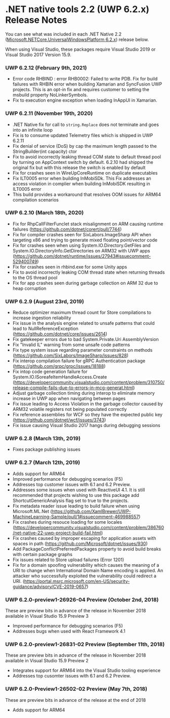 # .NET native tools 2.2 (UWP 6.2.x) Release Notes

You can see what was included in each .NET Native 2.2 ([Microsoft.NETCore.UniversalWindowsPlatform 6.2.x](https://www.nuget.org/packages/Microsoft.NETCore.UniversalWindowsPlatform)) release below.

When using Visual Studio, these packages require Visual Studio 2019 or Visual Studio 2017 Version 15.9.

### UWP 6.2.12 (February 9th, 2021)
- Error code RHBIND : error RHB0002: Failed to write PDB. Fix for build failures with RHBIN error when building Xamarian and SyncFusion UWP projects. This is an opt-in fix and requires customer to setting the msbuild property NoLinkerSymbols.
- Fix to execution engine exception when loading InAppUI in Xamarian.

### UWP 6.2.11 (November 19th, 2020)
-	.NET Native fix for call to `string.Replace` does not terminate and goes into an infinite loop 
-	Fix is to consume updated Telemetry files which is shipped in UWP 6.2.11
- Fix denial of service (DoS) by cap the maximum length passed to the StringBuilder(int capacity) ctor
- Fix to avoid incorrectly leaking thread COM state to default thread pool by turning on AppContext switch by default. 6.2.10 had shipped the original fix but with this release the switch is enabled by default
- Fix for crashes seen in WireUpCoreRuntime on duplicate executables
- Fix ILT0005 error when building InMobiSDk. This Fix addresses an access violation in complier when building InMobiSDK resulting in ILT0005 error
- This build provides a workaround that resolves OOM issues for ARM64 compilation scenarios

### UWP 6.2.10 (March 18th, 2020)
- Fix for RhpCallFilterFunclet stack misalignment on ARM causing runtime failures
(https://github.com/dotnet/corert/pull/7744)
- Fix for compiler crashes seen for SixLabors.ImageSharp API when targeting x86 and trying to generate mixed floating point/vector code
- Fix for crashes seen when using System.IO.Directory.GetFiles and System.IO.DirectoryInfo.GetDirectories on ARM32 with UWP apps 
(https://github.com/dotnet/runtime/issues/27943#issuecomment-529400749)
- Fix for crashes seen in rhbind.exe for some Unity apps
- Fix to avoid incorrectly leaking COM thread state when returning threads to the OS thread pool
-	Fix for app crashes seen during garbage collection on ARM 32 due to heap corruption

### UWP 6.2.9 (August 23rd, 2019)

- Reduce optimizer maximum thread count for Store compilations to increase ingestion reliability
- Fix issue in the analysis engine related to unsafe patterns that could lead to NullReferenceException (https://github.com/dotnet/core/issues/2614)
- Fix gatekeeper errors due to bad System.Private.Uri AssemblyVersion
- Fix "Invalid IL" warning from some unsafe code patterns
- Fix type system issue regarding parameter constraints on methods (https://github.com/SixLabors/ImageSharp/issues/828)
- Fix interop compilation failure for gRPC Authentication package (https://github.com/grpc/grpc/issues/18188)
- Fix intop code generation failure for System.IO.ISoreafeItemHandleAccess.Create (https://developercommunity.visualstudio.com/content/problem/310750/release-compile-fails-due-to-errors-in-mcg-generat.html)
- Adjust garbage collection timing during interop to eliminate memory increase in UWP app when navigating between pages
- Fix issue leading to Access Violation in the garbage collector caused by ARM32 volatile registers not being populated correctly
- Fix reference assemblies for WCF so they have the expected public key (https://github.com/dotnet/wcf/issues/3743)
- Fix issue causing Visual Studio 2017 hangs during debugging sessions

### UWP 6.2.8 (March 13th, 2019)
- Fixes package publishing issues

### UWP 6.2.7 (March 12th, 2019)
- Adds support for ARM64
- Improved performance for debugging scenarios (F5)
- Addresses top customer issues with 6.1 and 6.2 Preview.
- Addresses some issues when used with ReactiveUI 4.1. It is still recommended that projects wishing to use this package add ShortcutGenericAnalysis flag set to true to the projects.
- Fix metadata reader issue leading to build failure when using Microsoft.ML.Net (https://github.com/XamlBrewer/UWP-MachineLearning-Sample/pull/1#issuecomment-469988557)
- Fix crashes during resouce loading for some locales (https://developercommunity.visualstudio.com/content/problem/386760/net-native-22-uwp-project-build-fail.html)
- Fix crashes caused by improper escaping for application assets with spaces in path (https://github.com/Microsoft/dotnet/issues/930)
- Add PackageConflictPreferredPackages property to avoid build breaks with certain package graphs
- Fix issues related to Store upload failures (Error 1201)
- Fix for a domain spoofing vulnerability which causes the meaning of a URI to change when International Domain Name encoding is applied. An attacker who successfully exploited the vulnerability could redirect a URI. (https://portal.msrc.microsoft.com/en-US/security-guidance/advisory/CVE-2019-0657)


### UWP 6.2.0-preview1-26926-04 Preview (October 2nd, 2018) 
These are preview bits in advance of the release in November 2018 available in Visual Studio 15.9 Preview 3
- Improved performance for debugging scenarios (F5)
- Addresses bugs when used with React Framework 4.1 

### UWP 6.2.0-preview1-26831-02 Preview (September 11th, 2018) 
These are preview bits in advance of the release in November 2018 available in Visual Studio 15.9 Preview 2
- Integrates support for ARM64 into the Visual Studio tooling experience
- Addresses top cusomter issues with 6.1 and 6.2 Preview.

### UWP 6.2.0-Preview1-26502-02 Preview (May 7th, 2018) 
These are preview bits in advance of the release at the end of 2018
- Adds support for ARM64
